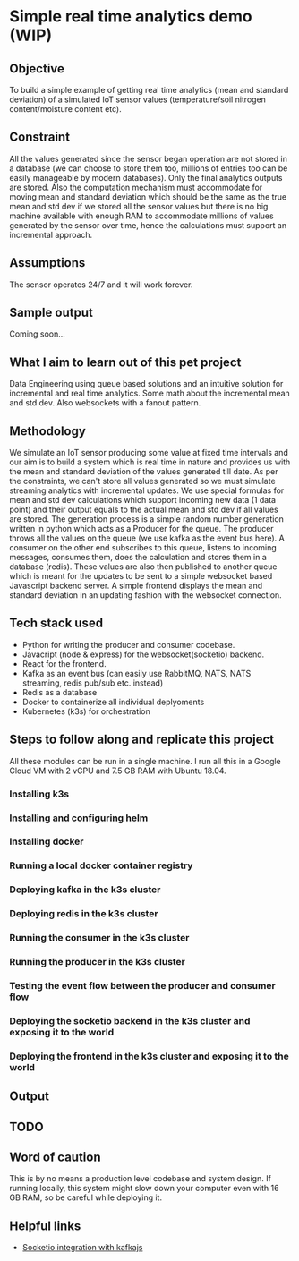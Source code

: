 # Simple real time analytics demo (WIP)

## Objective 
To build a simple example of getting real time analytics (mean and standard deviation) of a simulated IoT sensor values (temperature/soil nitrogen content/moisture content etc). 

## Constraint
All the values generated since the sensor began operation are not stored in a database (we can choose to store them too, millions of entries too can be easily manageable by modern databases). Only the final analytics outputs are stored. Also the computation mechanism must accommodate for moving mean and standard deviation which should be the same as the true mean and std dev if we stored all the sensor values but there is no big machine available with enough RAM to accommodate millions of values generated by the sensor over time, hence the calculations must support an incremental approach. 

## Assumptions
The sensor operates 24/7 and it will work forever.

## Sample output
Coming soon...

## What I aim to learn out of this pet project
Data Engineering using queue based solutions and an intuitive solution for incremental and real time analytics. Some math about the incremental mean and std dev. Also websockets with a fanout pattern. 

## Methodology
We simulate an IoT sensor producing some value at fixed time intervals and our aim is to build a system which is real time in nature and provides us with the mean and standard deviation of the values generated till date. As per the constraints, we can't store all values generated so we must simulate streaming analytics with incremental updates. We use special formulas for mean and std dev calculations which support incoming new data (1 data point) and their output equals to the actual mean and std dev if all values are stored. The generation process is a simple random number generation written in python which acts as a Producer for the queue. The producer throws all the values on the queue (we use kafka as the event bus here). A consumer on the other end subscribes to this queue, listens to incoming messages, consumes them, does the calculation and stores them in a database (redis). These values are also then published to another queue which is meant for the updates to be sent to a simple websocket based Javascript backend server. A simple frontend displays the mean and standard deviation in an updating fashion with the websocket connection.   

## Tech stack used
* Python for writing the producer and consumer codebase. 
* Javacript (node & express) for the websocket(socketio) backend.
* React for the frontend.
* Kafka as an event bus (can easily use RabbitMQ, NATS, NATS streaming, redis pub/sub etc. instead)
* Redis as a database
* Docker to containerize all individual deplyoments
* Kubernetes (k3s) for orchestration 

## Steps to follow along and replicate this project

All these modules can be run in a single machine. I run all this in a Google Cloud VM with 2 vCPU and 7.5 GB RAM with Ubuntu 18.04. 

### Installing k3s

### Installing and configuring helm

### Installing docker

### Running a local docker container registry

### Deploying kafka in the k3s cluster

### Deploying redis in the k3s cluster

### Running the consumer in the k3s cluster

### Running the producer in the k3s cluster

### Testing the event flow between the producer and consumer flow

### Deploying the socketio backend in the k3s cluster and exposing it to the world


### Deploying the frontend in the k3s cluster and exposing it to the world


## Output


## TODO


## Word of caution
This is by no means a production level codebase and system design. If running locally, this system might slow down your computer even with 16 GB RAM, so be careful while deploying it.


## Helpful links
* [Socketio integration with kafkajs](https://stackoverflow.com/questions/66337792/how-do-i-connect-kafkajs-with-socket-io)